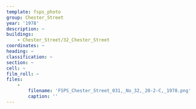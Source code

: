 ```yaml
---
template: fsps_photo
group: Chester_Street
year: '1978'
description: ~
buildings:
    - Chester_Street/32_Chester_Street
coordinates: ~
heading: ~
classification: ~
section: ~
cell: ~
film_roll: ~
files:
    -
        filename: 'FSPS_Chester_Street_031,_No_32,_20-2-C,_1978.png'
        caption: ''
---
```

